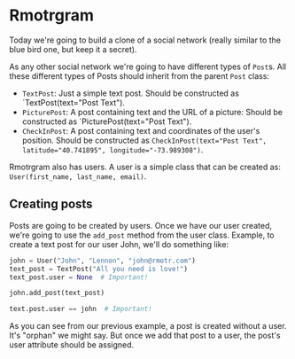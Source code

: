 # Rmotrgram

Today we're going to build a clone of a social network (really similar to the blue bird one, but keep it a secret).

As any other social network we're going to have different types of `Post`s. All these different types of Posts should inherit from the parent `Post` class:

* `TextPost`: Just a simple text post. Should be constructed as `TextPost(text="Post Text").
* `PicturePost`: A post containing text and the URL of a picture: Should be constructed as `PicturePost(text="Post Text").
* `CheckInPost`: A post containing text and coordinates of the user's position. Should be constructed as `CheckInPost(text="Post Text", latitude="40.741895", longitude="-73.989308")`.

Rmotrgram also has users. A user is a simple class that can be created as: `User(first_name, last_name, email)`.

## Creating posts

Posts are going to be created by users. Once we have our user created, we're going to use the `add_post` method from the user class. Example, to create a text post for our user John, we'll do something like:

```python
john = User("John", "Lennon", "john@rmotr.com")
text_post = TextPost("All you need is love!")
text_post.user = None  # Important!

john.add_post(text_post)

text.post.user == john  # Important!
```

As you can see from our previous example, a post is created without a user. It's "orphan" we might say. But once we add that post to a user, the post's user attribute should be assigned.

```python
```
